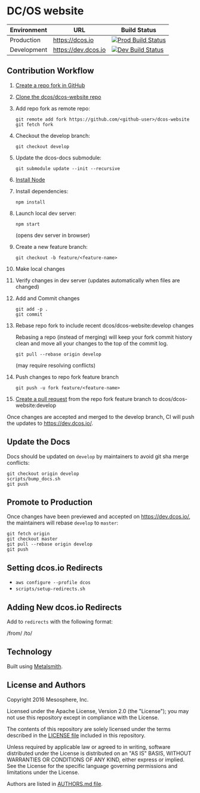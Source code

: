 # DC/OS website

| Environment | URL | Build Status |
|-------------|-----|--------------|
| Production | <https://dcos.io> | [![Prod Build Status](http://velocity.mesosphere.com/service/velocity/buildStatus/icon?job=dcos-website-deploy-prod)](http://velocity.mesosphere.com/service/velocity/job/dcos-website-deploy-prod/) |
| Development | <https://dev.dcos.io> | [![Dev Build Status](http://velocity.mesosphere.com/service/velocity/buildStatus/icon?job=dcos-website-deploy-dev)](http://velocity.mesosphere.com/service/velocity/job/dcos-website-deploy-dev/) |

## Contribution Workflow

1. [Create a repo fork in GitHub](https://guides.github.com/activities/forking/)
1. [Clone the dcos/dcos-website repo](https://help.github.com/articles/cloning-a-repository/)
1. Add repo fork as remote repo:

    ```
    git remote add fork https://github.com/<github-user>/dcos-website
    git fetch fork
    ```
1. Checkout the develop branch:

    ```
    git checkout develop
    ```
1. Update the dcos-docs submodule:

    ```
    git submodule update --init --recursive
    ```
1. [Install Node](https://docs.npmjs.com/getting-started/installing-node)
1. Install dependencies:

    ```
    npm install
    ```
1. Launch local dev server:

    ```
    npm start
    ```
    (opens dev server in browser)
1. Create a new feature branch:

    ```
    git checkout -b feature/<feature-name>
    ```
1. Make local changes
1. Verify changes in dev server (updates automatically when files are changed)
1. Add and Commit changes

    ```
    git add -p .
    git commit
    ```
1. Rebase repo fork to include recent dcos/dcos-website:develop changes

    Rebasing a repo (instead of merging) will keep your fork commit history clean and move all your changes to the top of the commit log.

    ```
    git pull --rebase origin develop
    ```
    (may require resolving conflicts)
1. Push changes to repo fork feature branch

    ```
    git push -u fork feature/<feature-name>
    ```
1. [Create a pull request](https://help.github.com/articles/creating-a-pull-request/) from the repo fork feature branch to dcos/dcos-website:develop


Once changes are accepted and merged to the develop branch, CI will push the updates to <https://dev.dcos.io/>.

## Update the Docs

Docs should be updated on `develop` by maintainers to avoid git sha merge conflicts:

```
git checkout origin develop
scripts/bump_docs.sh
git push
```

## Promote to Production

Once changes have been previewed and accepted on <https://dev.dcos.io/>, the maintainers will rebase `develop` to `master`:

```
git fetch origin
git checkout master
git pull --rebase origin develop
git push
```

## Setting dcos.io Redirects

- `aws configure --profile dcos`
- `scripts/setup-redirects.sh`

## Adding New dcos.io Redirects

Add to `redirects` with the following format:

/from/ /to/

## Technology

Built using [Metalsmith](http://metalsmith.io).

## License and Authors

Copyright 2016 Mesosphere, Inc.

Licensed under the Apache License, Version 2.0 (the "License");
you may not use this repository except in compliance with the License.

The contents of this repository are solely licensed under the terms described in the [LICENSE file](./LICENSE) included in this repository.

Unless required by applicable law or agreed to in writing, software
distributed under the License is distributed on an "AS IS" BASIS,
WITHOUT WARRANTIES OR CONDITIONS OF ANY KIND, either express or implied.
See the License for the specific language governing permissions and
limitations under the License.

Authors are listed in [AUTHORS.md file](./AUTHORS.md).

